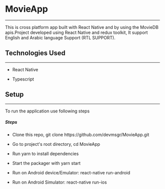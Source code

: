 <h1>MovieApp</h1>
<hr><p>This is cross platform app built with React Native and by using the MovieDB apis.Project developed using React Native and redux toolkit, It support English and Arabic language Support (RTL SUPPORT).</p><h2>Technologies Used</h2>
<hr><ul>
<li>React Native</li>
</ul><ul>
<li>Typescript</li>
</ul><h2>Setup</h2>
<hr><p>To run the application use following steps</p><h5>Steps</h5><ul>
<li>Clone this repo,&nbsp;git clone https://github.com/devmsgr/MovieApp.git</li>
</ul><ul>
<li>Go to project's root directory,&nbsp;cd MovieApp</li>
</ul><ul>
<li>Run&nbsp;yarn&nbsp;to install dependencies</li>
</ul><ul>
<li>Start the packager with&nbsp;yarn start</li>
</ul><ul>
<li>Run on Android device/Emulator: react-native run-android&nbsp;</li>
</ul><ul>
<li>Run on Android Simulator: react-native run-ios</li>
</ul>
